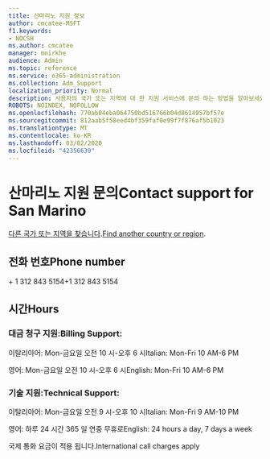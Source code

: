 ```yaml
---
title: 산마리노 지원 정보
author: cmcatee-MSFT
f1.keywords:
- NOCSH
ms.author: cmcatee
manager: mnirkhe
audience: Admin
ms.topic: reference
ms.service: o365-administration
ms.collection: Adm_Support
localization_priority: Normal
description: 사용자의 국가 또는 지역에 대 한 지원 서비스에 문의 하는 방법을 알아보세요.
ROBOTS: NOINDEX, NOFOLLOW
ms.openlocfilehash: 770ab04eba064750bd516766b04d8614957bf57e
ms.sourcegitcommit: 812aab5f58eed4bf359faf0e99f7f876af5b1023
ms.translationtype: MT
ms.contentlocale: ko-KR
ms.lasthandoff: 03/02/2020
ms.locfileid: "42356639"
---
```

# <a name="contact-support-for-san-marino"></a><span data-ttu-id="da58e-103">산마리노 지원 문의</span><span class="sxs-lookup"><span data-stu-id="da58e-103">Contact support for San Marino</span></span>

<span data-ttu-id="da58e-104">[다른 국가 또는 지역을 찾습니다](../contact-support-for-business-products.md).</span><span class="sxs-lookup"><span data-stu-id="da58e-104">[Find another country or region](../contact-support-for-business-products.md).</span></span>

## <a name="phone-number"></a><span data-ttu-id="da58e-105">전화 번호</span><span class="sxs-lookup"><span data-stu-id="da58e-105">Phone number</span></span>
<span data-ttu-id="da58e-106">+ 1 312 843 5154</span><span class="sxs-lookup"><span data-stu-id="da58e-106">+1 312 843 5154</span></span>

## <a name="hours"></a><span data-ttu-id="da58e-107">시간</span><span class="sxs-lookup"><span data-stu-id="da58e-107">Hours</span></span>
### <a name="billing-support"></a><span data-ttu-id="da58e-108">대금 청구 지원:</span><span class="sxs-lookup"><span data-stu-id="da58e-108">Billing Support:</span></span>

<span data-ttu-id="da58e-109">이탈리아어: Mon-금요일 오전 10 시-오후 6 시</span><span class="sxs-lookup"><span data-stu-id="da58e-109">Italian: Mon-Fri 10 AM-6 PM</span></span>

<span data-ttu-id="da58e-110">영어: Mon-금요일 오전 10 시-오후 6 시</span><span class="sxs-lookup"><span data-stu-id="da58e-110">English: Mon-Fri 10 AM-6 PM</span></span>

### <a name="technical-support"></a><span data-ttu-id="da58e-111">기술 지원:</span><span class="sxs-lookup"><span data-stu-id="da58e-111">Technical Support:</span></span>

<span data-ttu-id="da58e-112">이탈리아어: Mon-금요일 오전 9 시-오후 10 시</span><span class="sxs-lookup"><span data-stu-id="da58e-112">Italian: Mon-Fri 9 AM-10 PM</span></span>

<span data-ttu-id="da58e-113">영어: 하루 24 시간 365 일 연중 무휴로</span><span class="sxs-lookup"><span data-stu-id="da58e-113">English: 24 hours a day, 7 days a week</span></span>

<span data-ttu-id="da58e-114">국제 통화 요금이 적용 됩니다.</span><span class="sxs-lookup"><span data-stu-id="da58e-114">International call charges apply</span></span>
